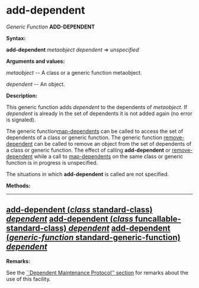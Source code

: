 add-dependent
=============

*Generic Function* **ADD-DEPENDENT**

**Syntax:**

**add-dependent** *metaobject* *dependent* => *unspecified*

**Arguments and values:**

*metaobject* -- A class or a generic function metaobject.

*dependent* -- An object.

**Description:**

This generic function adds *dependent* to the dependents of *metaobject*. If *dependent* is already in the set of dependents it is not added again (no error is signaled).

The generic function[map-dependents](/docs/meta-object-protocol/map-dependents) can be called to access the set of dependents of a class or generic function. The generic function [remove-dependent](/docs/meta-object-protocol/remove-dependent) can be called to remove an object from the set of dependents of a class or generic function. The effect of calling **add-dependent** or [remove-dependent](/docs/meta-object-protocol/remove-dependent) while a call to [map-dependents](/docs/meta-object-protocol/map-dependents) on the same class or generic function is in progress is unspecified.

The situations in which **add-dependent** is called are not specified.

**Methods:**

  ----------------------------------------------------------------------------------------------------------------------------
  [**add-dependent** (*class* standard-class) *dependent*](/docs/meta-object-protocol/add-dependent-standard-class)
  [**add-dependent** (*class* funcallable-standard-class) *dependent*](/docs/meta-object-protocol/add-dependent-funcallable-standard-class)
  [**add-dependent** (*generic-function* standard-generic-function) *dependent*](/docs/meta-object-protocol/add-dependent-standard-generic-function)
  ----------------------------------------------------------------------------------------------------------------------------

**Remarks:**

See the [``Dependent Maintenance Protocol'' section](/docs/meta-object-protocol/dependent-maintenance-protocol) for remarks about the use of this facility.

